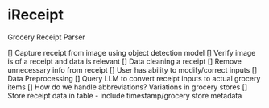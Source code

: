 # iReceipt
Grocery Receipt Parser


[] Capture receipt from image using object detection model
[] Verify image is of a receipt and data is relevant
[] Data cleaning a receipt
  [] Remove unnecessary info from receipt
[] User has ability to modify/correct inputs
[] Data Preprocessing
  [] Query LLM to convert receipt inputs to actual grocery items
  [] How do we handle abbreviations? Variations in grocery stores
[] Store receipt data in table - include timestamp/grocery store metadata
